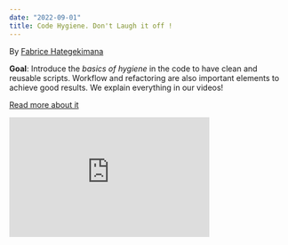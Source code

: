 ```yaml
---
date: "2022-09-01" 
title: Code Hygiene. Don't Laugh it off !
---
```


By [Fabrice Hategekimana ](https://twitter.com/wedata_unige)


**Goal**: Introduce the _basics of hygiene_ in the code to have clean and reusable scripts. Workflow and refactoring are also important elements to achieve good results. We explain everything in our videos!

[Read more about it](https://www.youtube.com/playlist?list=PLSYhtt87oGALoyPVfAk8m5UmnY_aP87rB)

<iframe width="360" height="215" src="https://www.youtube.com/embed/YaT1ksk--xc?list=PLSYhtt87oGALoyPVfAk8m5UmnY_aP87rB" title="Hygiène de code 1: introduction" frameborder="0" allow="accelerometer; autoplay; clipboard-write; encrypted-media; gyroscope; picture-in-picture; web-share" allowfullscreen></iframe>
